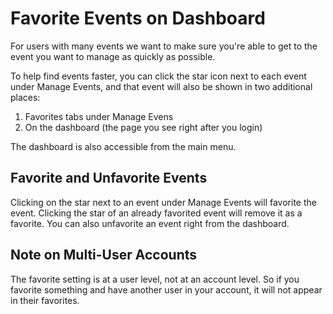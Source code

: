 # Favorite Events on Dashboard

For users with many events we want to make sure you're able to get to the event you want to manage as quickly as possible.

To help find events faster, you can click the star icon next to each event under Manage Events, and that event will also be shown in
two additional places:

1. Favorites tabs under Manage Evens
2. On the dashboard (the page you see right after you login)

The dashboard is also accessible from the main menu.

## Favorite and Unfavorite Events

Clicking on the star next to an event under Manage Events will favorite the event. Clicking the star of an already
favorited event will remove it as a favorite.  You can also unfavorite an event right from the dashboard.


## Note on Multi-User Accounts

The favorite setting is at a user level, not at an account level. So if you favorite something and have another
user in your account, it will not appear in their favorites.
